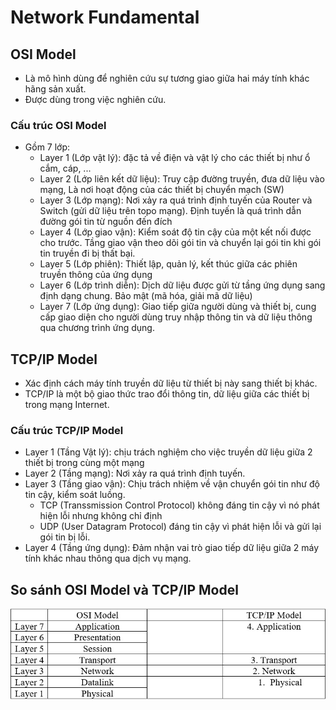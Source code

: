 # Network Fundamental
## OSI Model
- Là mô hình dùng để nghiên cứu sự tương giao giữa hai máy tính khác hãng sản xuất.
- Được dùng trong việc nghiên cứu.
### Cấu trúc OSI Model
* Gồm 7 lớp: 
    - Layer 1 (Lớp vật lý): đặc tả về điện và vật lý cho các thiết bị như ổ cắm, cáp, ...
    - Layer 2 (Lớp liên kết dữ liệu): Truy cập đường truyền, đưa dữ liệu vào mạng, Là nơi hoạt động của các thiết bị chuyển mạch (SW)
    - Layer 3 (Lớp mạng): Nơi xảy ra quá trình định tuyến của Router và Switch (gửi dữ liệu trên topo mạng). Định tuyến là quá trình dẫn đường gói tin từ nguồn đến đích
    - Layer 4 (Lớp giao vận): Kiểm soát độ tin cậy của một kết nối được cho trước. Tầng giao vận theo dõi gói tin và chuyển lại gói tin khi gói tin truyền đi bị thất bại.
    - Layer 5 (Lớp phiên): Thiết lập, quản lý, kết thúc giữa các phiên truyền thông của ứng dụng
    - Layer 6 (Lớp trình diễn): Dịch dữ liệu được gửi từ tầng ứng dụng sang định dạng chung. Bảo mật (mã hóa, giải mã dữ liệu)
    - Layer 7 (Lớp ứng dụng): Giao tiếp giữa người dùng và thiết bị, cung cấp giao diện cho người dùng truy nhập thông tin và dữ liệu thông qua chương trình ứng dụng.

## TCP/IP Model
- Xác định cách máy tính truyền dữ liệu từ thiết bị này sang thiết bị khác.
- TCP/IP là một bộ giao thức trao đổi thông tin, dữ liệu giữa các thiết bị trong mạng Internet.
### Cấu trúc TCP/IP Model
- Layer 1 (Tầng Vật lý): chịu trách nghiệm cho việc truyền dữ liệu giữa 2 thiết bị trong cùng một mạng
- Layer 2 (Tầng mạng): Nơi xảy ra quá trình định tuyến.
- Layer 3 (Tầng giao vận): Chịu trách nhiệm về vận chuyển gói tin như độ tin cậy, kiểm soát luồng. 
    * TCP (Transsmission Control Protocol) không đáng tin cậy vì nó phát hiện lỗi nhưng không chỉ định
    * UDP (User Datagram Protocol) đáng tin cậy vì phát hiện lỗi và gửi lại gói tin bị lỗi.
- Layer 4 (Tầng ứng dụng): Đảm nhận vai trò giao tiếp dữ liệu giữa 2 máy tính khác nhau thông qua dịch vụ mạng.

## So sánh OSI Model và TCP/IP Model
![](../CCNA%20Network/image/ima1.jpg)
